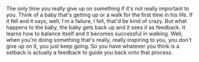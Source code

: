  The only time you really give up on something if it's not really important to you. Think of a baby that's getting up or a walk for the first time in his life. If it fell and it says, well, I'm a failure, I fell, that'd be kind of crazy. But what happens to the baby, the baby gets back up and it sees it as feedback. It learns how to balance itself and it becomes successful in walking. Well, when you're doing something that's really, really inspiring to you, you don't give up on it, you just keep going. So you have whatever you think is a setback is actually a feedback to guide you back onto that process.